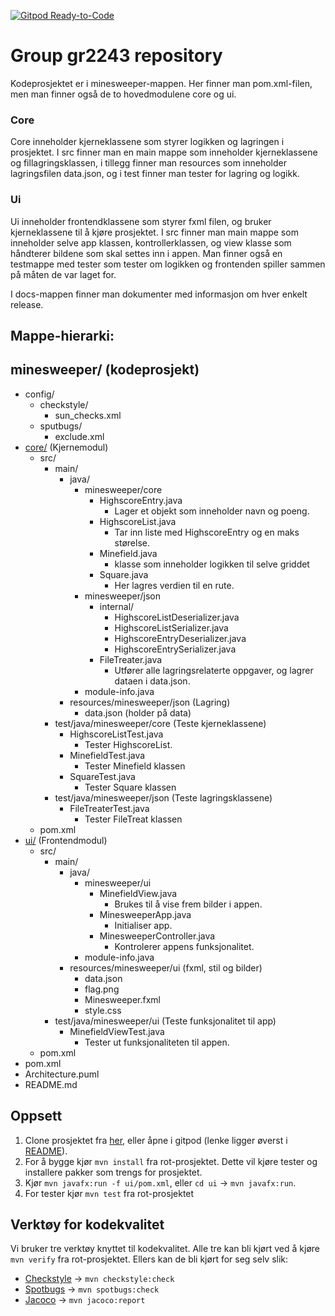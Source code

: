 [![Gitpod Ready-to-Code](https://img.shields.io/badge/Gitpod-Ready--to--Code-blue?logo=gitpod)](https://gitpod.stud.ntnu.no/#https://gitlab.stud.idi.ntnu.no/it1901/groups-2022/gr2243/gr2243) 

# Group gr2243 repository 

Kodeprosjektet er i minesweeper-mappen. Her finner man pom.xml-filen, men man finner også de to hovedmodulene core og ui. 

### Core
Core inneholder kjerneklassene som styrer logikken og lagringen i prosjektet. I src finner man en main mappe som inneholder kjerneklassene og fillagringsklassen, i tillegg finner man resources som inneholder lagringsfilen data.json, og i test finner man tester for lagring og logikk.

### Ui
Ui inneholder frontendklassene som styrer fxml filen, og bruker kjerneklassene til å kjøre prosjektet. I src finner man main mappe som inneholder selve app klassen, kontrollerklassen, og view klasse som håndterer bildene som skal settes inn i appen. Man finner også en testmappe med tester som tester om logikken og frontenden spiller sammen på måten de var laget for.

I docs-mappen finner man dokumenter med informasjon om hver enkelt release. 

## Mappe-hierarki:
minesweeper/ (kodeprosjekt)
-
- config/
    - checkstyle/
        - sun_checks.xml
    - sputbugs/
        - exclude.xml
- [core/](/minesweeper/core/) (Kjernemodul)
    - src/
        - main/
            - java/
                - minesweeper/core
                    - HighscoreEntry.java
                        - Lager et objekt som inneholder navn og poeng.
                    - HighscoreList.java
                        - Tar inn liste med HighscoreEntry og en maks størelse.
                    - Minefield.java
                        - klasse som inneholder logikken til selve griddet
                    - Square.java
                        - Her lagres verdien til en rute.
                - minesweeper/json
                    - internal/
                        - HighscoreListDeserializer.java
                        - HighscoreListSerializer.java
                        - HighscoreEntryDeserializer.java
                        - HighscoreEntrySerializer.java
                    - FileTreater.java
                        - Utfører alle lagringsrelaterte oppgaver, og lagrer dataen i data.json.
                - module-info.java
            - resources/minesweeper/json (Lagring)
                - data.json (holder på data)
        - test/java/minesweeper/core (Teste kjerneklassene)
            - HighscoreListTest.java
                - Tester HighscoreList.
            - MinefieldTest.java
                - Tester Minefield klassen
            - SquareTest.java
                - Tester Square klassen
        - test/java/minesweeper/json (Teste lagringsklassene)
            - FileTreaterTest.java
                - Tester FileTreat klassen
    - pom.xml
- [ui/](/minesweeper/ui/) (Frontendmodul)
    - src/
        - main/
            - java/
                - minesweeper/ui
                    - MinefieldView.java
                        - Brukes til å vise frem bilder i appen.
                    - MinesweeperApp.java
                        - Initialiser app.
                    - MinesweeperController.java
                        - Kontrolerer appens funksjonalitet.
                - module-info.java
            - resources/minesweeper/ui (fxml, stil og bilder)
                - data.json
                - flag.png
                - Minesweeper.fxml
                - style.css
        - test/java/minesweeper/ui (Teste funksjonalitet til app)
            - MinefieldViewTest.java
                - Tester ut funksjonaliteten til appen.
    - pom.xml
- pom.xml
- Architecture.puml
- README.md

## Oppsett
1. Clone prosjektet fra [her](https://gitlab.stud.idi.ntnu.no/it1901/groups-2022/gr2243/gr2243.git), eller åpne i gitpod (lenke ligger øverst i [README](README.md)).
2. For å bygge kjør `mvn install` fra rot-prosjektet. Dette vil kjøre tester og installere pakker som trengs for prosjektet.
3. Kjør `mvn javafx:run -f ui/pom.xml`, eller `cd ui` -> `mvn javafx:run`.
4. For tester kjør `mvn test` fra rot-prosjektet

## Verktøy for kodekvalitet
Vi bruker tre verktøy knyttet til kodekvalitet. Alle tre kan bli kjørt ved å kjøre `mvn verify` fra rot-prosjektet.
Ellers kan de bli kjørt for seg selv slik:
- [Checkstyle](https://checkstyle.sourceforge.io) -> `mvn checkstyle:check`
- [Spotbugs](https://spotbugs.github.io) -> `mvn spotbugs:check`
- [Jacoco](https://www.jacoco.org) -> `mvn jacoco:report`
